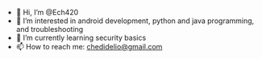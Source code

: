 - 👋 Hi, I’m @Ech420
- 👀 I’m interested in android development, python and java programming, and troubleshooting 
- 🌱 I’m currently learning security basics
- 📫 How to reach me: chedidelio@gmail.com


